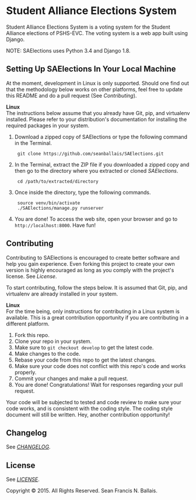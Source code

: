 # Student Alliance Elections System
Student Alliance Elections System is a voting system for the Student Alliance elections of PSHS-EVC. The voting system is a web app built using Django.

NOTE: SAElections uses Python 3.4 and Django 1.8.

## Setting Up SAElections In Your Local Machine
At the moment, development in Linux is only supported. Should one find out that the methodology below works on other platforms, feel free to update this README and do a pull request (See *Contributing*).    
    
**Linux**    
The instructions below assume that you already have Git, pip, and virtualenv installed. Please refer to your distribution's documentation for installing the required packages in your system.

1. Download a zipped copy of SAElections or type the following command in the Terminal.    
      
        git clone https://github.com/seanballais/SAElections.git
        
2. In the Terminal, extract the ZIP file if you downloaded a zipped copy and then go to the directory where you extracted or cloned *SAElections*.    
        
        cd /path/to/extracted/directory
        
3. Once inside the directory, type the following commands.    
        
        source venv/bin/activate
        ./SAElections/manage.py runserver
        
4. You are done! To access the web site, open your browser and go to `http://localhost:8000`. Have fun!

## Contributing
Contributing to SAElections is encouraged to create better software and help you gain experience. Even forking this project to create your own version is highly encouraged as long as you comply with the project's license. See *License*.    
     
To start contributing, follow the steps below. It is assumed that Git, pip, and virtualenv are already installed in your system.    
    
**Linux**    
For the time being, only instructions for contributing in a Linux system is available. This is a great contribution opportunity if you are contributing in a different platform.    

1. Fork this repo.    
2. Clone your repo in your system.    
3. Make sure to `git checkout develop` to get the latest code.    
4. Make changes to the code.    
5. Rebase your code from this repo to get the latest changes.    
6. Make sure your code does not conflict with this repo's code and works properly.    
7. Commit your changes and make a pull request.    
8. You are done! Congratulations! Wait for responses regarding your pull request.    

    
Your code will be subjected to tested and code review to make sure your code works, and is consistent with the coding style. The coding style document will still be written. Hey, another contribution opportunity!    

## Changelog
See *[CHANGELOG](CHANGELOG.md)*.

## License
See *[LICENSE](LICENSE.md)*.    
    
Copyright &copy; 2015. All Rights Reserved. Sean Francis N. Ballais.
